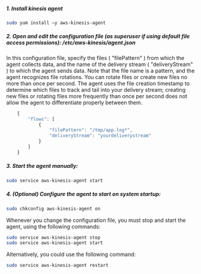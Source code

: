 ##### 1. Install kinesis agent

```bash
sudo yum install –y aws-kinesis-agent
```


##### 2. Open and edit the configuration file (as superuser if using default file access permissions): /etc/aws-kinesis/agent.json

In this configuration file, specify the files ( "filePattern" ) from which the agent collects data, and the name of the delivery stream ( "deliveryStream" ) to which the agent sends data. Note that the file name is a pattern, and the agent recognizes file rotations. You can rotate files or create new files no more than once per second. The agent uses the file creation timestamp to determine which files to track and tail into your delivery stream; creating new files or rotating files more frequently than once per second does not allow the agent to differentiate properly between them.

```javascript
    { 
        "flows": [
            { 
                "filePattern": "/tmp/app.log*", 
                "deliveryStream": "yourdeliverystream"
            } 
        ] 
    } 
```


##### 3. Start the agent manually:

```bash
sudo service aws-kinesis-agent start
```


##### 4. (Optional) Configure the agent to start on system startup:

```bash
sudo chkconfig aws-kinesis-agent on
```



Whenever you change the configuration file, you must stop and start the agent, using the following commands:

```bash
sudo service aws-kinesis-agent stop
sudo service aws-kinesis-agent start
```

Alternatively, you could use the following command:

```bash
sudo service aws-kinesis-agent restart
```
